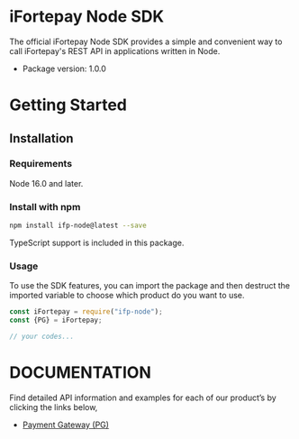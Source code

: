 # iFortepay Node SDK

The official iFortepay Node SDK provides a simple and convenient way to call iFortepay's REST API
in applications written in Node.

- Package version: 1.0.0

# Getting Started

## Installation

### Requirements

Node 16.0 and later.

### Install with npm

```bash
npm install ifp-node@latest --save
```

TypeScript support is included in this package.

### Usage

To use the SDK features, you can import the package and then destruct the imported variable to choose which product do you want to use.

```typescript
const iFortepay = require("ifp-node");
const {PG} = iFortepay;

// your codes...
```

# DOCUMENTATION

Find detailed API information and examples for each of our product’s by clicking the links below,

- [Payment Gateway (PG)](./docs/pg/PG.md)
